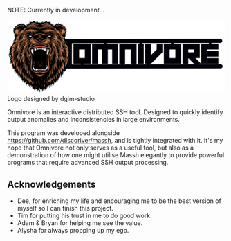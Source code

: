 NOTE: Currently in development...

![Designed by dgim-studio / Freepik](https://github.com/DiscoRiver/omnivore/blob/main/asset/omnivore_logo.png)
Logo designed by dgim-studio

Omnivore is an interactive distributed SSH tool. Designed to quickly identify output anomalies and inconsistencies in large environments.

This program was developed alongside https://github.com/discoriver/massh, and is tightly integrated with it. It's my hope that Omnivore not only serves as a useful tool, but also as a demonstration of how one might utilise Massh elegantly to provide powerful programs that require advanced SSH output processing.

## Acknowledgements

- Dee, for enriching my life and encouraging me to be the best version of myself so I can finish this project.
- Tim for putting his trust in me to do good work.
- Adam & Bryan for helping me see the value.
- Alysha for always propping up my ego.
